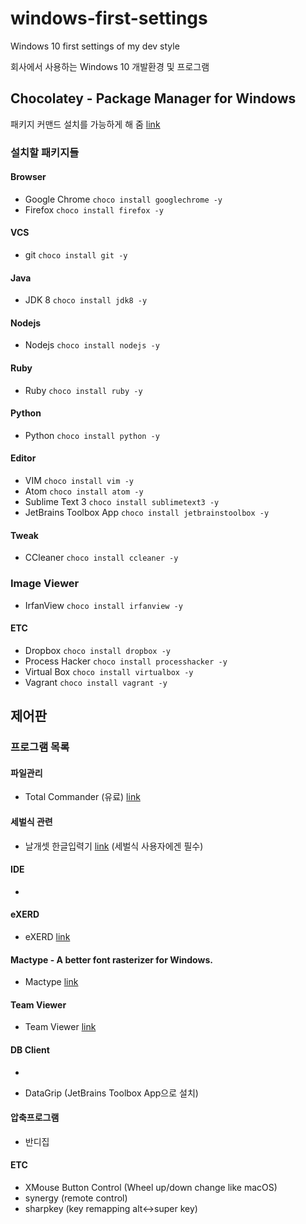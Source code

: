 # windows-first-settings
Windows 10 first settings of my dev style

회사에서 사용하는 Windows 10 개발환경 및 프로그램

## Chocolatey - Package Manager for Windows

패키지 커맨드 설치를 가능하게 해 줌 [link](https://chocolatey.org/)

### 설치할 패키지들

#### Browser
  - Google Chrome ```choco install googlechrome -y```
  - Firefox ```choco install firefox -y```

#### VCS
  - git ```choco install git -y```

#### Java
  - JDK 8 ```choco install jdk8 -y```

#### Nodejs
  - Nodejs ```choco install nodejs -y```

#### Ruby
  - Ruby ```choco install ruby -y```

#### Python
  - Python ```choco install python -y```

#### Editor
  - VIM ```choco install vim -y```
  - Atom ```choco install atom -y```
  - Sublime Text 3 ```choco install sublimetext3 -y```
  - JetBrains Toolbox App ```choco install jetbrainstoolbox -y```

#### Tweak
  - CCleaner ```choco install ccleaner -y```

### Image Viewer
  - IrfanView ```choco install irfanview -y```

#### ETC
  - Dropbox ```choco install dropbox -y```
  - Process Hacker ```choco install processhacker -y```
  - Virtual Box ```choco install virtualbox -y```
  - Vagrant ```choco install vagrant -y```

## 제어판

### 프로그램 목록

#### 파일관리
- Total Commander (유료) [link](http://www.ghisler.com/)   

#### 세벌식 관련
- 날개셋 한글입력기 [link](http://moogi.new21.org/prg4.html) (세벌식 사용자에겐 필수)

#### IDE
- ~~~IntelliJ IDEA [link](https://www.jetbrains.com/idea/)~~~ (JetBrains Toolbox App으로 설치)

#### eXERD
- eXERD [link](http://ko.exerd.com/)

#### Mactype - A better font rasterizer for Windows.
- Mactype [link](https://github.com/snowie2000/mactype)

#### Team Viewer
- Team Viewer [link](https://https://www.teamviewer.com/ko/)

#### DB Client
- ~~~MySQL : HeidiSQL [link](http://www.heidisql.com/)~~~
- DataGrip (JetBrains Toolbox App으로 설치)

#### 압축프로그램
- 반디집

#### ETC
- XMouse Button Control (Wheel up/down change like macOS)
- synergy (remote control)
- sharpkey (key remapping alt<->super key)
